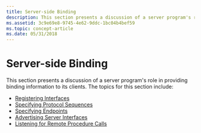 ```yaml
---
title: Server-side Binding
description: This section presents a discussion of a server program's role in providing binding information to its clients.
ms.assetid: 3c9e69e8-9745-4e62-9ddc-1bc04b4bef59
ms.topic: concept-article
ms.date: 05/31/2018
---
```


# Server-side Binding

This section presents a discussion of a server program's role in providing binding information to its clients. The topics for this section include:

-   [Registering Interfaces](registering-interfaces.md)
-   [Specifying Protocol Sequences](specifying-protocol-sequences.md)
-   [Specifying Endpoints](specifying-endpoints.md)
-   [Advertising Server Interfaces](advertising-server-interfaces.md)
-   [Listening for Remote Procedure Calls](listening-for-remote-procedure-calls.md)

 

 




